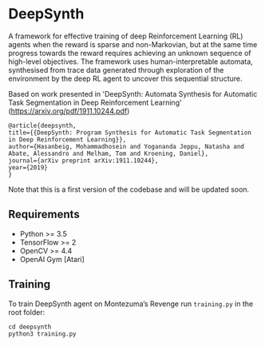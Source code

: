 # DeepSynth
A framework for effective training of deep Reinforcement Learning (RL) agents when the reward is sparse and non-Markovian, but at the same time progress towards the reward requires achieving an unknown sequence of high-level objectives. The framework uses human-interpretable automata, synthesised from trace data generated through exploration of the environment by the deep RL agent to uncover this sequential structure.  <br/>

Based on work presented in 'DeepSynth: Automata Synthesis for Automatic Task Segmentation in Deep Reinforcement Learning' (https://arxiv.org/pdf/1911.10244.pdf)
~~~
@article{deepsynth,
title={{DeepSynth: Program Synthesis for Automatic Task Segmentation in Deep Reinforcement Learning}},
author={Hasanbeig, Mohammadhosein and Yogananda Jeppu, Natasha and Abate, Alessandro and Melham, Tom and Kroening, Daniel},
journal={arXiv preprint arXiv:1911.10244},
year={2019}
} 
~~~

Note that this is a first version of the codebase and will be updated soon.

## Requirements
- Python >= 3.5
- TensorFlow >= 2
- OpenCV >= 4.4
- OpenAI Gym [Atari]

## Training

To train DeepSynth agent on Montezuma’s Revenge run `training.py` in the root folder:<br>
~~~
cd deepsynth
python3 training.py
~~~


